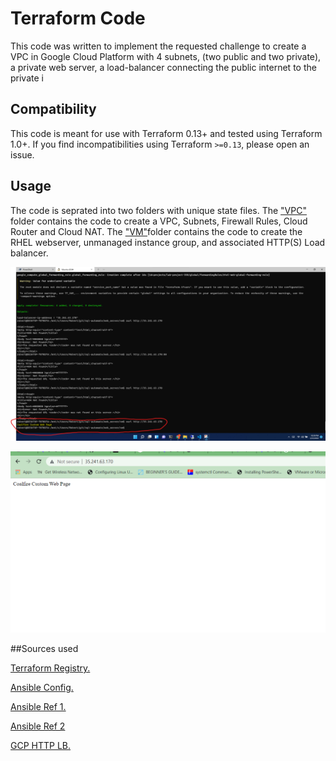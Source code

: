 # Terraform Code         

This code was written to implement the requested challenge to create a VPC in Google Cloud Platform with 4 subnets, (two public and two private), a private web server, a load-balancer connecting the public internet to the private i

## Compatibility

This code is meant for use with Terraform 0.13+ and tested using Terraform 1.0+.
If you find incompatibilities using Terraform `>=0.13`, please open an issue.


## Usage
The code is seprated into two folders with unique state files. The ["VPC"](vpc) folder contains the code to create a VPC, Subnets, Firewall Rules, Cloud Router and Cloud NAT. 
The ["VM"](vm)folder contains the code to create the RHEL webserver, unmanaged instance group, and associated HTTP(S) Load balancer. 

![Succssful Curl.](img/website_curl.png "Website Curl")

![Custom Web page.](img/website_screenshot.png "Website Loaded")

##Sources used 

[Terraform Registry.](https://registry.terraform.io/modules/terraform-google-modules/network/google/latest "Terraform Registry")

[Ansible Config.](https://codingbee.net/ansible/ansible-a-playbook-for-setting-up-an-apache-webserver "Ansible Apache Config")

[Ansible Ref 1.](https://developers.redhat.com/blog/2016/08/15/install-ansible-on-rhel "Ansible Reference 1")

[Ansible Ref 2](https://computingforgeeks.com/how-to-install-and-configure-ansible-on-rhel-8-centos-8/ "Ansible Reference 2")

[GCP HTTP LB.](https://chainerweb.com/terraform-and-gcp/ "GCP HTTP LB")